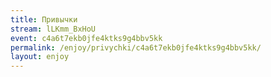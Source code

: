 ```yaml
---
title: Привычки
stream: lLKmm_BxHoU
event: c4a6t7ekb0jfe4ktks9g4bbv5kk
permalink: /enjoy/privychki/c4a6t7ekb0jfe4ktks9g4bbv5kk/
layout: enjoy
---
```

